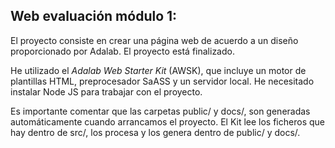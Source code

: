 ## Web evaluación módulo 1:

El proyecto consiste en crear una página web de acuerdo a un diseño proporcionado por Adalab.
El proyecto está finalizado.

He utilizado el _Adalab Web Starter Kit_ (AWSK), que incluye un motor de plantillas HTML, preprocesador SaASS y un servidor local. He necesitado instalar Node JS para trabajar con el proyecto.

Es importante comentar que las carpetas public/ y docs/, son generadas automáticamente cuando arrancamos el proyecto. El Kit lee los ficheros que hay dentro de src/, los procesa y los genera dentro de public/ y docs/.
